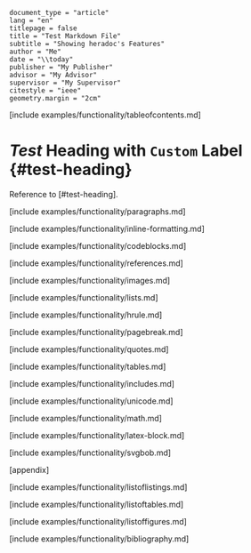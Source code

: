 ```heradoc
document_type = "article"
lang = "en"
titlepage = false
title = "Test Markdown File"
subtitle = "Showing heradoc's Features"
author = "Me"
date = "\\today"
publisher = "My Publisher"
advisor = "My Advisor"
supervisor = "My Supervisor"
citestyle = "ieee"
geometry.margin = "2cm"
```

[include examples/functionality/tableofcontents.md]

# *Test* **Heading** with `Custom` Label {#test-heading}

Reference to [#test-heading].

[include examples/functionality/paragraphs.md]

[include examples/functionality/inline-formatting.md]

[include examples/functionality/codeblocks.md]

[include examples/functionality/references.md]

[include examples/functionality/images.md]

[include examples/functionality/lists.md]
    
[include examples/functionality/hrule.md]

[include examples/functionality/pagebreak.md]

[include examples/functionality/quotes.md]

[include examples/functionality/tables.md]

[include examples/functionality/includes.md]
  
[include examples/functionality/unicode.md]

[include examples/functionality/math.md]

[include examples/functionality/latex-block.md]

[include examples/functionality/svgbob.md]

[appendix]

[include examples/functionality/listoflistings.md]

[include examples/functionality/listoftables.md]

[include examples/functionality/listoffigures.md]

[include examples/functionality/bibliography.md]
